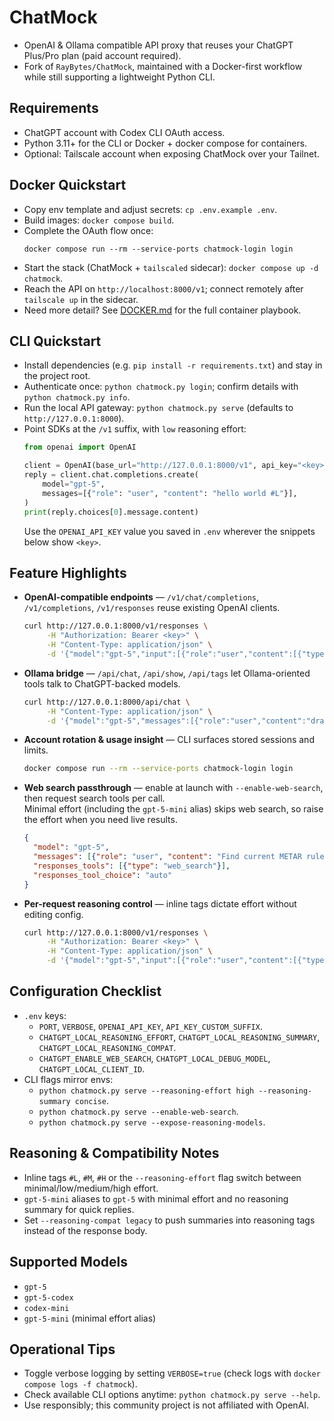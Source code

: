 # ChatMock

- OpenAI & Ollama compatible API proxy that reuses your ChatGPT Plus/Pro plan (paid account required).
- Fork of `RayBytes/ChatMock`, maintained with a Docker-first workflow while still supporting a lightweight Python CLI.

## Requirements

- ChatGPT account with Codex CLI OAuth access.
- Python 3.11+ for the CLI or Docker + docker compose for containers.
- Optional: Tailscale account when exposing ChatMock over your Tailnet.

## Docker Quickstart

- Copy env template and adjust secrets: `cp .env.example .env`.
- Build images: `docker compose build`.
- Complete the OAuth flow once:
  ```
  docker compose run --rm --service-ports chatmock-login login
  ```
- Start the stack (ChatMock + `tailscaled` sidecar): `docker compose up -d chatmock`.
- Reach the API on `http://localhost:8000/v1`; connect remotely after `tailscale up` in the sidecar.
- Need more detail? See [DOCKER.md](https://github.com/ms-xie/ChatMock/blob/main/DOCKER.md) for the full container playbook.

## CLI Quickstart

- Install dependencies (e.g. `pip install -r requirements.txt`) and stay in the project root.
- Authenticate once: `python chatmock.py login`; confirm details with `python chatmock.py info`.
- Run the local API gateway: `python chatmock.py serve` (defaults to `http://127.0.0.1:8000`).
- Point SDKs at the `/v1` suffix, with `low` reasoning effort:
  ```python
  from openai import OpenAI

  client = OpenAI(base_url="http://127.0.0.1:8000/v1", api_key="<key>")
  reply = client.chat.completions.create(
      model="gpt-5",
      messages=[{"role": "user", "content": "hello world #L"}],
  )
  print(reply.choices[0].message.content)
  ```
  Use the `OPENAI_API_KEY` value you saved in `.env` wherever the snippets below show `<key>`.

## Feature Highlights

- **OpenAI-compatible endpoints** — `/v1/chat/completions`, `/v1/completions`, `/v1/responses` reuse existing OpenAI clients.
  ```bash
  curl http://127.0.0.1:8000/v1/responses \
       -H "Authorization: Bearer <key>" \
       -H "Content-Type: application/json" \
       -d '{"model":"gpt-5","input":[{"role":"user","content":[{"type":"input_text","text":"hello world #L"}]}]}'
  ```
- **Ollama bridge** — `/api/chat`, `/api/show`, `/api/tags` let Ollama-oriented tools talk to ChatGPT-backed models.
  ```bash
  curl http://127.0.0.1:8000/api/chat \
       -H "Content-Type: application/json" \
       -d '{"model":"gpt-5","messages":[{"role":"user","content":"draft a haiku about proxies"}]}'
  ```
- **Account rotation & usage insight** — CLI surfaces stored sessions and limits.
  ```bash
  docker compose run --rm --service-ports chatmock-login login
  ```
- **Web search passthrough** — enable at launch with `--enable-web-search`, then request search tools per call.<br>
Minimal effort (including the `gpt-5-mini` alias) skips web search, so raise the effort when you need live results.
  ```json
  {
    "model": "gpt-5",
    "messages": [{"role": "user", "content": "Find current METAR rules #M"}],
    "responses_tools": [{"type": "web_search"}],
    "responses_tool_choice": "auto"
  }
  ```
- **Per-request reasoning control** — inline tags dictate effort without editing config.
  ```bash
  curl http://127.0.0.1:8000/v1/responses \
       -H "Authorization: Bearer <key>" \
       -H "Content-Type: application/json" \
       -d '{"model":"gpt-5","input":[{"role":"user","content":[{"type":"input_text","text":"Explain FFT basics #M"}]}]}'
  ```

## Configuration Checklist

- `.env` keys:
  - `PORT`, `VERBOSE`, `OPENAI_API_KEY`, `API_KEY_CUSTOM_SUFFIX`.
  - `CHATGPT_LOCAL_REASONING_EFFORT`, `CHATGPT_LOCAL_REASONING_SUMMARY`, `CHATGPT_LOCAL_REASONING_COMPAT`.
  - `CHATGPT_ENABLE_WEB_SEARCH`, `CHATGPT_LOCAL_DEBUG_MODEL`, `CHATGPT_LOCAL_CLIENT_ID`.
- CLI flags mirror envs:
  - `python chatmock.py serve --reasoning-effort high --reasoning-summary concise`.
  - `python chatmock.py serve --enable-web-search`.
  - `python chatmock.py serve --expose-reasoning-models`.

## Reasoning & Compatibility Notes

- Inline tags `#L`, `#M`, `#H` or the `--reasoning-effort` flag switch between minimal/low/medium/high effort.
- `gpt-5-mini` aliases to `gpt-5` with minimal effort and no reasoning summary for quick replies.
- Set `--reasoning-compat legacy` to push summaries into reasoning tags instead of the response body.

## Supported Models

- `gpt-5`
- `gpt-5-codex`
- `codex-mini`
- `gpt-5-mini` (minimal effort alias)

## Operational Tips

- Toggle verbose logging by setting `VERBOSE=true` (check logs with `docker compose logs -f chatmock`).
- Check available CLI options anytime: `python chatmock.py serve --help`.
- Use responsibly; this community project is not affiliated with OpenAI.
